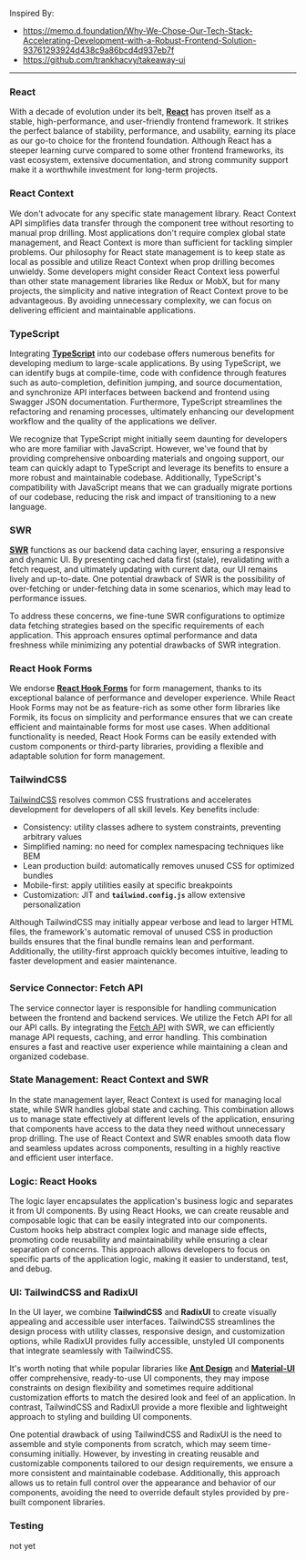 Inspired By:

-   https://memo.d.foundation/Why-We-Chose-Our-Tech-Stack-Accelerating-Development-with-a-Robust-Frontend-Solution-93761293924d438c9a86bcd4d937eb7f
-   https://github.com/trankhacvy/takeaway-ui

---

### React

With a decade of evolution under its belt, **[React](https://reactjs.org/)** has
proven itself as a stable, high-performance, and user-friendly frontend
framework. It strikes the perfect balance of stability, performance, and
usability, earning its place as our go-to choice for the frontend foundation.
Although React has a steeper learning curve compared to some other frontend
frameworks, its vast ecosystem, extensive documentation, and strong community
support make it a worthwhile investment for long-term projects.

### React Context

We don't advocate for any specific state management library. React Context API
simplifies data transfer through the component tree without resorting to manual
prop drilling. Most applications don't require complex global state management,
and React Context is more than sufficient for tackling simpler problems. Our
philosophy for React state management is to keep state as local as possible and
utilize React Context when prop drilling becomes unwieldy. Some developers might
consider React Context less powerful than other state management libraries like
Redux or MobX, but for many projects, the simplicity and native integration of
React Context prove to be advantageous. By avoiding unnecessary complexity, we
can focus on delivering efficient and maintainable applications.

### TypeScript

Integrating **[TypeScript](https://www.typescriptlang.org/)** into our codebase
offers numerous benefits for developing medium to large-scale applications. By
using TypeScript, we can identify bugs at compile-time, code with confidence
through features such as auto-completion, definition jumping, and source
documentation, and synchronize API interfaces between backend and frontend using
Swagger JSON documentation. Furthermore, TypeScript streamlines the refactoring
and renaming processes, ultimately enhancing our development workflow and the
quality of the applications we deliver.

We recognize that TypeScript might initially seem daunting for developers who
are more familiar with JavaScript. However, we've found that by providing
comprehensive onboarding materials and ongoing support, our team can quickly
adapt to TypeScript and leverage its benefits to ensure a more robust and
maintainable codebase. Additionally, TypeScript's compatibility with JavaScript
means that we can gradually migrate portions of our codebase, reducing the risk
and impact of transitioning to a new language.

### SWR

**[SWR](https://swr.vercel.app/)** functions as our backend data caching layer,
ensuring a responsive and dynamic UI. By presenting cached data first (stale),
revalidating with a fetch request, and ultimately updating with current data,
our UI remains lively and up-to-date. One potential drawback of SWR is the
possibility of over-fetching or under-fetching data in some scenarios, which may
lead to performance issues.

To address these concerns, we fine-tune SWR configurations to optimize data
fetching strategies based on the specific requirements of each application. This
approach ensures optimal performance and data freshness while minimizing any
potential drawbacks of SWR integration.

### React Hook Forms

We endorse **[React Hook Forms](https://react-hook-form.com/)** for form
management, thanks to its exceptional balance of performance and developer
experience. While React Hook Forms may not be as feature-rich as some other form
libraries like Formik, its focus on simplicity and performance ensures that we
can create efficient and maintainable forms for most use cases. When additional
functionality is needed, React Hook Forms can be easily extended with custom
components or third-party libraries, providing a flexible and adaptable solution
for form management.

### TailwindCSS

[TailwindCSS](https://tailwindcss.com/) resolves common CSS frustrations and
accelerates development for developers of all skill levels. Key benefits
include:

-   Consistency: utility classes adhere to system constraints, preventing
    arbitrary values
-   Simplified naming: no need for complex namespacing techniques like BEM
-   Lean production build: automatically removes unused CSS for optimized
    bundles
-   Mobile-first: apply utilities easily at specific breakpoints
-   Customization: JIT and **`tailwind.config.js`** allow extensive
    personalization

Although TailwindCSS may initially appear verbose and lead to larger HTML files,
the framework's automatic removal of unused CSS in production builds ensures
that the final bundle remains lean and performant. Additionally, the
utility-first approach quickly becomes intuitive, leading to faster development
and easier maintenance.

##

### Service Connector: Fetch API

The service connector layer is responsible for handling communication between
the frontend and backend services. We utilize the Fetch API for all our API
calls. By integrating the
[Fetch API](https://developer.mozilla.org/en-US/docs/Web/API/Fetch_API/Using_Fetch)
with SWR, we can efficiently manage API requests, caching, and error handling.
This combination ensures a fast and reactive user experience while maintaining a
clean and organized codebase.

### State Management: React Context and SWR

In the state management layer, React Context is used for managing local state,
while SWR handles global state and caching. This combination allows us to manage
state effectively at different levels of the application, ensuring that
components have access to the data they need without unnecessary prop drilling.
The use of React Context and SWR enables smooth data flow and seamless updates
across components, resulting in a highly reactive and efficient user interface.

### Logic: React Hooks

The logic layer encapsulates the application's business logic and separates it
from UI components. By using React Hooks, we can create reusable and composable
logic that can be easily integrated into our components. Custom hooks help
abstract complex logic and manage side effects, promoting code reusability and
maintainability while ensuring a clear separation of concerns. This approach
allows developers to focus on specific parts of the application logic, making it
easier to understand, test, and debug.

### UI: TailwindCSS and RadixUI

In the UI layer, we combine **TailwindCSS** and **RadixUI** to create visually
appealing and accessible user interfaces. TailwindCSS streamlines the design
process with utility classes, responsive design, and customization options,
while RadixUI provides fully accessible, unstyled UI components that integrate
seamlessly with TailwindCSS.

It's worth noting that while popular libraries like
**[Ant Design](https://ant.design/)** and
**[Material-UI](https://material-ui.com/)** offer comprehensive, ready-to-use UI
components, they may impose constraints on design flexibility and sometimes
require additional customization efforts to match the desired look and feel of
an application. In contrast, TailwindCSS and RadixUI provide a more flexible and
lightweight approach to styling and building UI components.

One potential drawback of using TailwindCSS and RadixUI is the need to assemble
and style components from scratch, which may seem time-consuming initially.
However, by investing in creating reusable and customizable components tailored
to our design requirements, we ensure a more consistent and maintainable
codebase. Additionally, this approach allows us to retain full control over the
appearance and behavior of our components, avoiding the need to override default
styles provided by pre-built component libraries.

### Testing

not yet
